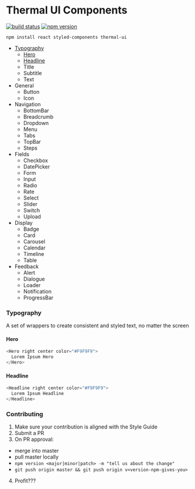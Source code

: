 # Thermal UI Components

[![build status](https://img.shields.io/travis/pkrawc/rent-ui-components/master.svg?style=flat-square)](https://travis-ci.org/pkrawc/rent-ui-components)
[![npm version](https://img.shields.io/npm/v/rent-ui-components.svg?style=flat-square)](https://www.npmjs.com/package/rent-ui-components)


`
npm install react styled-components thermal-ui
`

- [Typography](#typography)
  - [Hero](#hero)
  - [Headline](#headline)
  - Title
  - Subtitle
  - Text
- General
  - Button
  - Icon
- Navigation
  - BottomBar
  - Breadcrumb
  - Dropdown
  - Menu
  - Tabs
  - TopBar
  - Steps
- Fields
  - Checkbox
  - DatePicker
  - Form
  - Input
  - Radio
  - Rate
  - Select
  - Slider
  - Switch
  - Upload
- Display
  - Badge
  - Card
  - Carousel
  - Calendar
  - Timeline
  - Table
- Feedback
  - Alert
  - Dialogue
  - Loader
  - Notification
  - ProgressBar

### Typography

A set of wrappers to create consistent and styled text, no matter the screen

#### Hero

```javascript
<Hero right center color="#F9F9F9">
  Lorem Ipsum Hero
</Hero>
```
#### Headline

```javascript
<Headline right center color="#F9F9F9">
  Lorem Ipsum Headline
</Headline>
```

### Contributing

1. Make sure your contribution is aligned with the Style Guide
2. Submit a PR
3. On PR approval:
  - merge into master
  - pull master locally
  - `npm version <major|minor|patch> -m "tell us about the change"`
  - `git push origin master && git push origin v<version-npm-gives-you>`
4. Profit???

